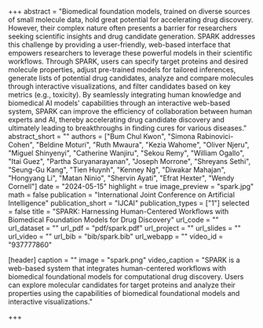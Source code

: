 +++
abstract = "Biomedical foundation models, trained on diverse sources of small molecule data, hold great potential for accelerating drug discovery. However, their complex nature often presents a barrier for researchers seeking scientific insights and drug candidate generation. SPARK addresses this challenge by providing a user-friendly, web-based interface that empowers researchers to leverage these powerful models in their scientific workflows. Through SPARK, users can specify target proteins and desired molecule properties, adjust pre-trained models for tailored inferences, generate lists of potential drug candidates, analyze and compare molecules through interactive visualizations, and filter candidates based on key metrics (e.g., toxicity). By seamlessly integrating human knowledge and biomedical AI models' capabilities through an interactive web-based system, SPARK can improve the efficiency of collaboration between human experts and AI, thereby accelerating drug candidate discovery and ultimately leading to breakthroughs in finding cures for various diseases."
abstract_short = ""
authors = ["Bum Chul Kwon", "Simona Rabinovici-Cohen", "Beldine Moturi", "Ruth Mwaura", "Kezia Wahome", "Oliver Njeru", "Miguel Shinyenyi", "Catherine Wanjiru", "Sekou Remy", "William Ogallo", "Itai Guez", "Partha Suryanarayanan", "Joseph Morrone", "Shreyans Sethi", "Seung-Gu Kang", "Tien Huynh", "Kenney Ng", "Diwakar Mahajan", "Hongyang Li", "Matan Ninio", "Shervin Ayati", "Efrat Hexter", "Wendy Cornell"]
date = "2024-05-15"
highlight = true
image_preview = "spark.jpg"
math = false
publication = "International Joint Conference on Artificial Intelligence"
publication_short = "IJCAI"
publication_types = ["1"]
selected = false
title = "SPARK: Harnessing Human-Centered Workflows with Biomedical Foundation Models for Drug Discovery"
url_code = ""
url_dataset = ""
url_pdf = "pdf/spark.pdf"
url_project = ""
url_slides = ""
url_video = ""
url_bib = "bib/spark.bib"
url_webapp = ""
video_id = "937777860"


[header]
  caption = ""
  image = "spark.png"
  video_caption = "SPARK is a web-based system that integrates human-centered workflows with biomedical foundational models for computational drug discovery. Users can explore molecular candidates for target proteins and analyze their properties using the capabilities of biomedical foundational models and interactive visualizations."

+++

